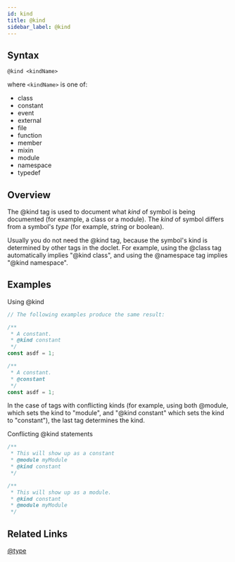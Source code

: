 ```yaml
---
id: kind
title: @kind
sidebar_label: @kind
---
```


## Syntax

`@kind <kindName>`

where `<kindName>` is one of:

- class
- constant
- event
- external
- file
- function
- member
- mixin
- module
- namespace
- typedef

## Overview

The @kind tag is used to document what _kind_ of symbol is being documented (for example, a class or a module). The _kind_ of symbol differs from a symbol's _type_ (for example, string or boolean).

Usually you do not need the @kind tag, because the symbol's kind is determined by other tags in the doclet. For example, using the @class tag automatically implies "@kind class", and using the @namespace tag implies "@kind namespace".

## Examples

Using @kind

```js
// The following examples produce the same result:

/**
 * A constant.
 * @kind constant
 */
const asdf = 1;

/**
 * A constant.
 * @constant
 */
const asdf = 1;
```

In the case of tags with conflicting kinds (for example, using both @module, which sets the kind to "module", and "@kind constant" which sets the kind to "constant"), the last tag determines the kind.

Conflicting @kind statements

```js
/**
 * This will show up as a constant
 * @module myModule
 * @kind constant
 */

/**
 * This will show up as a module.
 * @kind constant
 * @module myModule
 */
```

## Related Links

[@type](./type.html)
